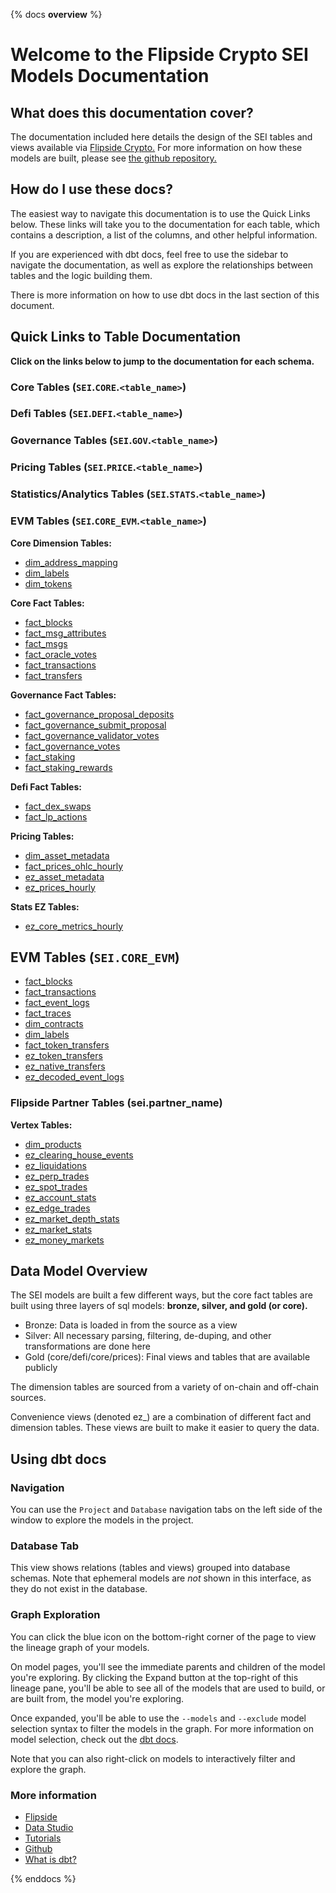 {% docs __overview__ %}

# Welcome to the Flipside Crypto SEI Models Documentation

## **What does this documentation cover?**
The documentation included here details the design of the SEI
 tables and views available via [Flipside Crypto.](https://flipsidecrypto.xyz/) For more information on how these models are built, please see [the github repository.](https://github.com/flipsideCrypto/sei-models/)

## **How do I use these docs?**
The easiest way to navigate this documentation is to use the Quick Links below. These links will take you to the documentation for each table, which contains a description, a list of the columns, and other helpful information.

If you are experienced with dbt docs, feel free to use the sidebar to navigate the documentation, as well as explore the relationships between tables and the logic building them.

There is more information on how to use dbt docs in the last section of this document.

## **Quick Links to Table Documentation**

**Click on the links below to jump to the documentation for each schema.**

### Core Tables (`SEI`.`CORE`.`<table_name>`)
### Defi Tables (`SEI`.`DEFI`.`<table_name>`)
### Governance Tables (`SEI`.`GOV`.`<table_name>`)
### Pricing Tables (`SEI`.`PRICE`.`<table_name>`)
### Statistics/Analytics Tables (`SEI`.`STATS`.`<table_name>`)
### EVM Tables (`SEI`.`CORE_EVM`.`<table_name>`)

**Core Dimension Tables:**
- [dim_address_mapping](#!/model/model.sei_models.core__dim_address_mapping)
- [dim_labels](#!/model/model.sei_models.core__dim_labels)
- [dim_tokens](#!/model/model.sei_models.core__dim_tokens)


**Core Fact Tables:**
- [fact_blocks](#!/model/model.sei_models.core__fact_blocks)
- [fact_msg_attributes](#!/model/model.sei_models.core__fact_msg_attributes)
- [fact_msgs](#!/model/model.sei_models.core__fact_msgs)
- [fact_oracle_votes](#!/model/model.sei_models.core__fact_oracle_votes)
- [fact_transactions](#!/model/model.sei_models.core__fact_transactions)
- [fact_transfers](#!/model/model.sei_models.core__fact_transfers)

**Governance Fact  Tables:**
- [fact_governance_proposal_deposits](#!/model/model.sei_models.gov__fact_governance_proposal_deposits)
- [fact_governance_submit_proposal](#!/model/model.sei_models.gov__fact_governance_submit_proposal)
- [fact_governance_validator_votes](#!/model/model.sei_models.gov__fact_governance_validator_votes)
- [fact_governance_votes](#!/model/model.sei_models.gov__fact_governance_votes)
- [fact_staking](#!/model/model.sei_models.gov__fact_staking)
- [fact_staking_rewards](#!/model/model.sei_models.gov__fact_staking_rewards)

**Defi Fact  Tables:**
- [fact_dex_swaps](#!/model/model.sei_models.defi__fact_dex_swaps)
- [fact_lp_actions](#!/model/model.sei_models.defi__fact_lp_actions)

**Pricing Tables:**
- [dim_asset_metadata](#!/model/model.sei_models.price__dim_asset_metadata)
- [fact_prices_ohlc_hourly](#!/model/model.sei_models.price__fact_prices_ohlc_hourly)
- [ez_asset_metadata](#!/model/model.sei_models.price__ez_asset_metadata)
- [ez_prices_hourly](#!/model/model.sei_models.price__ez_prices_hourly)

**Stats EZ Tables:**
- [ez_core_metrics_hourly](#!/model/model.sei_models.ez_core_metrics_hourly)

## EVM Tables (`SEI.CORE_EVM`)
- [fact_blocks](#!/model/model.sei_models.core_evm__fact_blocks)
- [fact_transactions](#!/model/model.sei_models.core_evm__fact_transactions)
- [fact_event_logs](#!/model/model.sei_models.core_evm__fact_event_logs)
- [fact_traces](#!/model/model.sei_models.core_evm__fact_traces)
- [dim_contracts](#!/model/model.sei_models.core_evm__dim_contracts)
- [dim_labels](#!/model/model.sei_models.core_evm__dim_labels)
- [fact_token_transfers](#!/model/model.sei_models.core_evm__fact_token_transfers)
- [ez_token_transfers](#!/model/model.sei_models.core_evm__ez_token_transfers)
- [ez_native_transfers](#!/model/model.sei_models.core_evm__ez_native_transfers)
- [ez_decoded_event_logs](#!/model/model.sei_models.core_evm__ez_decoded_event_logs)

### Flipside Partner Tables (sei.partner_name)

**Vertex Tables:**
- [dim_products](#!/model/model.sei_models.vertex__dim_products)
- [ez_clearing_house_events](#!/model/model.sei_models.vertex__ez_clearing_house_events)
- [ez_liquidations](#!/model/model.sei_models.vertex__ez_liquidations)
- [ez_perp_trades](#!/model/model.sei_models.vertex__ez_perp_trades)
- [ez_spot_trades](#!/model/model.sei_models.vertex__ez_spot_trades)
- [ez_account_stats](#!/model/model.sei_models.vertex__ez_account_stats)
- [ez_edge_trades](#!/model/model.sei_models.vertex__ez_edge_trades)
- [ez_market_depth_stats](#!/model/model.sei_models.vertex__ez_market_depth_stats)
- [ez_market_stats](#!/model/model.sei_models.vertex__ez_market_stats)
- [ez_money_markets](#!/model/model.sei_models.vertex__ez_money_markets)

## **Data Model Overview**

The SEI
 models are built a few different ways, but the core fact tables are built using three layers of sql models: **bronze, silver, and gold (or core).**

- Bronze: Data is loaded in from the source as a view
- Silver: All necessary parsing, filtering, de-duping, and other transformations are done here
- Gold (core/defi/core/prices): Final views and tables that are available publicly

The dimension tables are sourced from a variety of on-chain and off-chain sources.

Convenience views (denoted ez_) are a combination of different fact and dimension tables. These views are built to make it easier to query the data.

## **Using dbt docs**
### Navigation

You can use the ```Project``` and ```Database``` navigation tabs on the left side of the window to explore the models in the project.

### Database Tab

This view shows relations (tables and views) grouped into database schemas. Note that ephemeral models are *not* shown in this interface, as they do not exist in the database.

### Graph Exploration

You can click the blue icon on the bottom-right corner of the page to view the lineage graph of your models.

On model pages, you'll see the immediate parents and children of the model you're exploring. By clicking the Expand button at the top-right of this lineage pane, you'll be able to see all of the models that are used to build, or are built from, the model you're exploring.

Once expanded, you'll be able to use the ```--models``` and ```--exclude``` model selection syntax to filter the models in the graph. For more information on model selection, check out the [dbt docs](https://docs.getdbt.com/docs/model-selection-syntax).

Note that you can also right-click on models to interactively filter and explore the graph.


### **More information**
- [Flipside](https://flipsidecrypto.xyz/)
- [Data Studio](https://flipsidecrypto.xyz/edit)
- [Tutorials](https://docs.flipsidecrypto.com/our-data/tutorials)
- [Github](https://github.com/FlipsideCrypto/sei-models)
- [What is dbt?](https://docs.getdbt.com/docs/introduction)

{% enddocs %}
